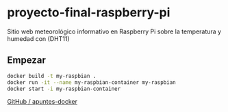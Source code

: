 # proyecto-final-raspberry-pi
 
Sitio web meteorológico informativo en Raspberry Pi sobre la temperatura y humedad con (DHT11)

## Empezar
```bash
docker build -t my-raspbian .
docker run -it --name my-raspbian-container my-raspbian
docker start -i my-raspbian-container
```

[GitHub / apuntes-docker](https://github.com/alexchristianqr/apuntes-docker)